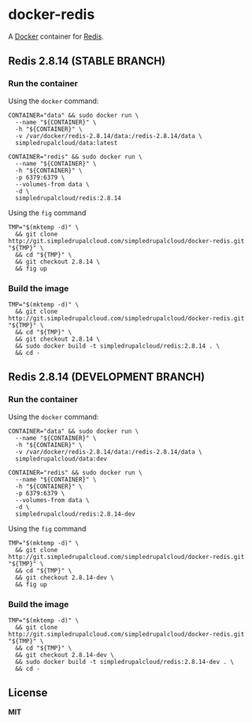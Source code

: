 # docker-redis

A [Docker](https://docker.com/) container for [Redis](http://redis.io/).

## Redis 2.8.14 (STABLE BRANCH)

### Run the container

Using the `docker` command:
    
    CONTAINER="data" && sudo docker run \
      --name "${CONTAINER}" \
      -h "${CONTAINER}" \
      -v /var/docker/redis-2.8.14/data:/redis-2.8.14/data \
      simpledrupalcloud/data:latest
      
    CONTAINER="redis" && sudo docker run \
      --name "${CONTAINER}" \
      -h "${CONTAINER}" \
      -p 6379:6379 \
      --volumes-from data \
      -d \
      simpledrupalcloud/redis:2.8.14
      
Using the `fig` command

    TMP="$(mktemp -d)" \
      && git clone http://git.simpledrupalcloud.com/simpledrupalcloud/docker-redis.git "${TMP}" \
      && cd "${TMP}" \
      && git checkout 2.8.14 \
      && fig up

### Build the image

    TMP="$(mktemp -d)" \
      && git clone http://git.simpledrupalcloud.com/simpledrupalcloud/docker-redis.git "${TMP}" \
      && cd "${TMP}" \
      && git checkout 2.8.14 \
      && sudo docker build -t simpledrupalcloud/redis:2.8.14 . \
      && cd -

## Redis 2.8.14 (DEVELOPMENT BRANCH)

### Run the container

Using the `docker` command:
    
    CONTAINER="data" && sudo docker run \
      --name "${CONTAINER}" \
      -h "${CONTAINER}" \
      -v /var/docker/redis-2.8.14/data:/redis-2.8.14/data \
      simpledrupalcloud/data:dev
    
    CONTAINER="redis" && sudo docker run \
      --name "${CONTAINER}" \
      -h "${CONTAINER}" \
      -p 6379:6379 \
      --volumes-from data \
      -d \
      simpledrupalcloud/redis:2.8.14-dev
      
Using the `fig` command

    TMP="$(mktemp -d)" \
      && git clone http://git.simpledrupalcloud.com/simpledrupalcloud/docker-redis.git "${TMP}" \
      && cd "${TMP}" \
      && git checkout 2.8.14-dev \
      && fig up

### Build the image
      
    TMP="$(mktemp -d)" \
      && git clone http://git.simpledrupalcloud.com/simpledrupalcloud/docker-redis.git "${TMP}" \
      && cd "${TMP}" \
      && git checkout 2.8.14-dev \
      && sudo docker build -t simpledrupalcloud/redis:2.8.14-dev . \
      && cd -

## License

**MIT**
